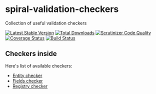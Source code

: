 # spiral-validation-checkers
Collection of useful validation checkers

[![Latest Stable Version](https://poser.pugx.org/vvval/spiral-validation-checkers/v/stable)](https://packagist.org/packages/vvval/spiral-validation-checkers) 
[![Total Downloads](https://poser.pugx.org/vvval/spiral-validation-checkers/downloads)](https://packagist.org/packages/vvval/spiral-validation-checkers) 
[![Scrutinizer Code Quality](https://scrutinizer-ci.com/g/vvval/spiral-validation-checkers/badges/quality-score.png)](https://scrutinizer-ci.com/g/vvval/spiral-validation-checkers/) 
[![Coverage Status](https://coveralls.io/repos/github/vvval/spiral-validation-checkers/badge.svg)](https://coveralls.io/github/vvval/spiral-validation-checkers)
[![Build Status](https://travis-ci.org/vvval/spiral-validation-checkers.svg?branch=master)](https://travis-ci.org/vvval/spiral-validation-checkers)

## Checkers inside
Here's list of available checkers:
  * [Entity checker](docs/entity-checker.md)
  * [Fields checker](docs/fields-checker.md)
  * [Registry checker](docs/registry-checker.md)